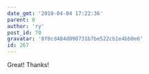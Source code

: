 ```yaml
---
date_gmt: '2010-04-04 17:22:36'
parent: 0
author: 'ry'
post_id: 70
gravatar: '8f0cd484d090731b7be522cb1e4bb0e6'
id: 267
---
```


Great! Thanks!